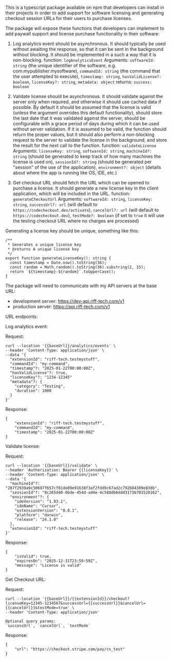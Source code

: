 This is a typescript package available on npm that developers can install in their projects in order to add support for software licensing and generating checkout session URLs for their users to purchase licenses.

The package will expose these functions that developers can implement to add paywall support and license purchase functionality in their software:

1. Log analytics event should be asynchronous. It should typically be used without awaiting the response, so that it can be sent in the background without blocking. It should be implemented in a such a way that it is non-blocking.
   function: `logAnalyticsEvent`
   Arguments:
   `softwareId: string` (the unique identifier of the software, e.g. com.mypublisher.mysoftware), `commandId: string` (the command that the user attempted to execute), `timestamp: string`, `hasValidLicense?: boolean`, `licenseKey?: string`, `metadata: object`
   returns: `success: boolean`

2. Validate license should be asynchronous. It should validate against the server only when required, and otherwise it should use cached data if possible. By default it should be assumed that the license is valid (unless the argument overrides this default functionality), should store the last date that it was validated against the server, should be configurable with a grace period of days during which it can be used without server validation. If it is assumed to be valid, the function should return the proper values, but it should also perform a non-blocking request to the server to validate the license in the background, and store the result for the next call to the function.
   function: `validateLicense`
   Arguments:
   `licenseKey: string`, `softwareId: string`, `machineId?: string` (should be generated to keep track of how many machines the license is used on), `sessionId?: string` (should be generated per "session" of the use of the application), `environment?: object` (details about where the app is running like OS, IDE, etc.)

3. Get checkout URL should fetch the URL which can be opened to purchase a license. It should generate a new license key in the client application, which will be included in the URL.
   function: `generateCheckoutUrl`
   Arguments:
   `softwareId: string`, `licenseKey: string`, `successUrl?: url` (will default to `https://codecheckout.dev/activate`), `cancelUrl?: url` (will default to `https://codecheckout.dev`), `testMode?: boolean` (if set to `true` it will use the testing checkout URL where no charges are processed)

Generating a license key should be unique, something like this:

```
/**
 * Generates a unique license key
 * @returns A unique license key
 */
export function generateLicenseKey(): string {
  const timestamp = Date.now().toString(36);
  const random = Math.random().toString(36).substring(2, 15);
  return `${timestamp}-${random}`.toUpperCase();
}
```

The package will need to communicate with my API servers at the base URL:

- development server: https://dev-api.riff-tech.com/v1
- production server: https://api.riff-tech.com/v1

URL endpoints:

Log analytics event:

Request:

```
curl --location '{{baseUrl}}/analytics/events' \
--header 'Content-Type: application/json' \
--data '{
  "extensionId": "riff-tech.testmystuff",
  "commandId": "my-command",
  "timestamp"?: "2025-01-22T00:00:00Z",
  "hasValidLicense"?: true,
  "licenseKey"?: "1234-12345"
  "metadata"?: {
    "category": "Testing",
    "duration": 1000
  }
}'
```

Response:

```
{
    "extensionId": "riff-tech.testmystuff",
    "commandId": "my-command",
    "timestamp": "2025-01-22T00:00:00Z"
}
```

Validate license:

Request:

```
curl --location '{{baseUrl}}/validate' \
--header 'Authorization: Bearer {{licenseKey}}' \
--header 'Content-Type: application/json' \
--data '{
  "machineId"?: "287f2939a9c50697f657cf01de09e91638f3af2fdd9c67ad2c792b84309e83db",
  "sessionId"?: "8c265d40-0bde-454d-ad4e-4c588d66ddd31736701520162",
  "environment"?: {
    "ideVersion": "1.93.1",
    "ideName": "Cursor",
    "extensionVersion": "0.0.1",
    "platform": "darwin",
    "release": "24.1.0"
  },
  "extensionId": "riff-tech.testmystuff"
}'
```

Response:

```
{
    "isValid": true,
    "expiresOn": "2025-12-31T23:59:59Z",
    "message": "License is valid"
}
```

Get Checkout URL:

Request:

```
curl --location '{{baseUrl}}/{{extensionId}}/checkout?licenseKey=12345-1234567&successUrl={{successUrl}}&cancelUrl={{cancelUrl}}&testMode=true' \
--header 'Content-Type: application/json'

Optional query params:
`successUrl`, `cancelUrl`, `testMode`
```

Response:

```
{
    "url": "https://checkout.stripe.com/pay/cs_test"
}
```

